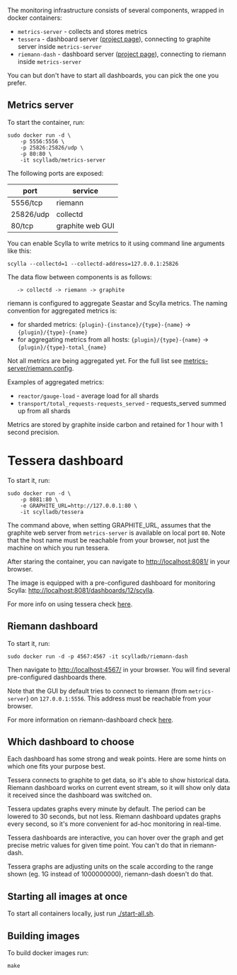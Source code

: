 

The monitoring infrastructure consists of several components, wrapped in docker containers:
 * `metrics-server` - collects and stores metrics
 * `tessera` - dashboard server ([project page](https://github.com/urbanairship/tessera)), connecting to graphite server inside `metrics-server`
 * `riemann-dash` - dashboard server ([project page](http://riemann.io/dashboard.html)), connecting to riemann inside `metrics-server`

You can but don't have to start all dashboards, you can pick the one you prefer.

## Metrics server

To start the container, run:

```
sudo docker run -d \
	-p 5556:5556 \
	-p 25826:25826/udp \
	-p 80:80 \
	-it scylladb/metrics-server
```

The following ports are exposed:

 port | service
 ---- | ----
 5556/tcp | riemann
 25826/udp | collectd
 80/tcp | graphite web GUI

You can enable Scylla to write metrics to it using command line arguments like this:

```
scylla --collectd=1 --collectd-address=127.0.0.1:25826

```

The data flow between components is as follows:

```
   -> collectd -> riemann -> graphite
```

riemann is configured to aggregate Seastar and Scylla metrics. The naming convention for aggregated metrics is:
 * for sharded metrics: `{plugin}-{instance}/{type}-{name}` -> `{plugin}/{type}-{name}`
 * for aggregating metrics from all hosts: `{plugin}/{type}-{name}` -> `{plugin}/{type}-total_{name}`

Not all metrics are being aggregated yet. For the full list see [metrics-server/riemann.config](metrics-server/riemann.config).

Examples of aggregated metrics:
 * `reactor/gauge-load` - average load for all shards
 * `transport/total_requests-requests_served` - requests_served summed up from all shards

Metrics are stored by graphite inside carbon and retained for 1 hour with 1 second precision.

# Tessera dashboard

To start it, run:

```
sudo docker run -d \
    -p 8081:80 \
    -e GRAPHITE_URL=http://127.0.0.1:80 \
    -it scylladb/tessera
```

The command above, when setting GRAPHITE_URL, assumes that the graphite web server
from `metrics-server` is available on local port `80`. Note that the host name
must be reachable from your browser, not just the machine on which you run
tessera.

After staring the container, you can navigate to [http://localhost:8081/](http://localhost:8081/) in your browser.

The image is equipped with a pre-configured dashboard for monitoring Scylla: [http://localhost:8081/dashboards/12/scylla](http://localhost:8081/dashboards/12/scylla).

For more info on using tessera check [here](http://urbanairship.github.io/tessera/docs/).

## Riemann dashboard

To start it, run:

```
sudo docker run -d -p 4567:4567 -it scylladb/riemann-dash
```

Then navigate to [http://localhost:4567/](http://localhost:4567/) in your browser. You will find several pre-configured dashboards there.

Note that the GUI by default tries to connect to riemann (from `metrics-server`) on `127.0.0.1:5556`. This address must be reachable from your browser.

For more information on riemann-dashboard check [here](http://riemann.io/dashboard.html).

## Which dashboard to choose

Each dashboard has some strong and weak points. Here are some hints on which one fits your purpose best.

Tessera connects to graphite to get data, so it's able to show historical data. Riemann dashboard works on current event stream, so it will show only data it received since the dashboard was switched on.

Tessera updates graphs every minute by default. The period can be lowered to 30 seconds, but not less. Riemann dashboard updates graphs every second, so it's more convenient for ad-hoc monitoring in real-time.

Tessera dashboards are interactive, you can hover over the graph and get precise metric values for given time point. You can't do that in riemann-dash.

Tessera graphs are adjusting units on the scale according to the range shown (eg. 1G instead of 1000000000), riemann-dash doesn't do that.

## Starting all images at once

To start all containers locally, just run [./start-all.sh](./start-all.sh).

## Building images

To build docker images run:

```
make
```
